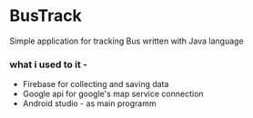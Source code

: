 # BusTrack
Simple application for tracking Bus written with Java language
### what i used to it - 
+ Firebase for collecting and saving data
+ Google api for google's map service connection
+ Android studio - as main programm
